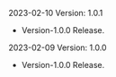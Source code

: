 2023-02-10 Version: 1.0.1
- Version-1.0.0 Release.

2023-02-09 Version: 1.0.0
- Version-1.0.0 Release.

